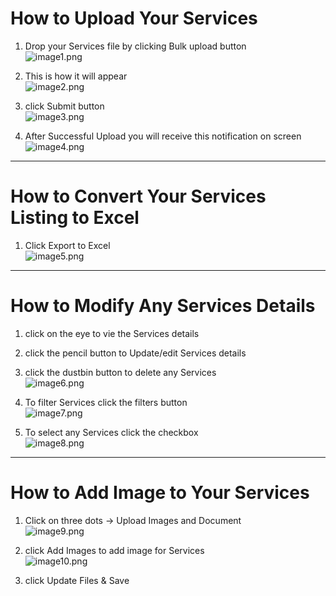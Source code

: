 # How to Upload Your Services

1. Drop your Services file by clicking Bulk upload button  
![image1.png](image1.png)

2. This is how it will appear  
![image2.png](image2.png)

3. click Submit button  
![image3.png](image3.png)

4. After Successful Upload you will receive this notification on screen  
![image4.png](image4.png)

---

# How to Convert Your Services Listing to Excel

1. Click Export to Excel  
![image5.png](image5.png)

---

# How to Modify Any Services Details

1. click on the eye to vie the Services details  
2. click the pencil button to Update/edit Services details  
3. click the dustbin button to delete any Services  
![image6.png](image6.png)

4. To filter Services click the filters button  
![image7.png](image7.png)

5. To select any Services click the checkbox  
![image8.png](image8.png)

---

# How to Add Image to Your Services

1. Click on three dots → Upload Images and Document  
![image9.png](image9.png)

2. click Add Images to add image for Services  
![image10.png](image10.png)

3. click Update Files & Save
